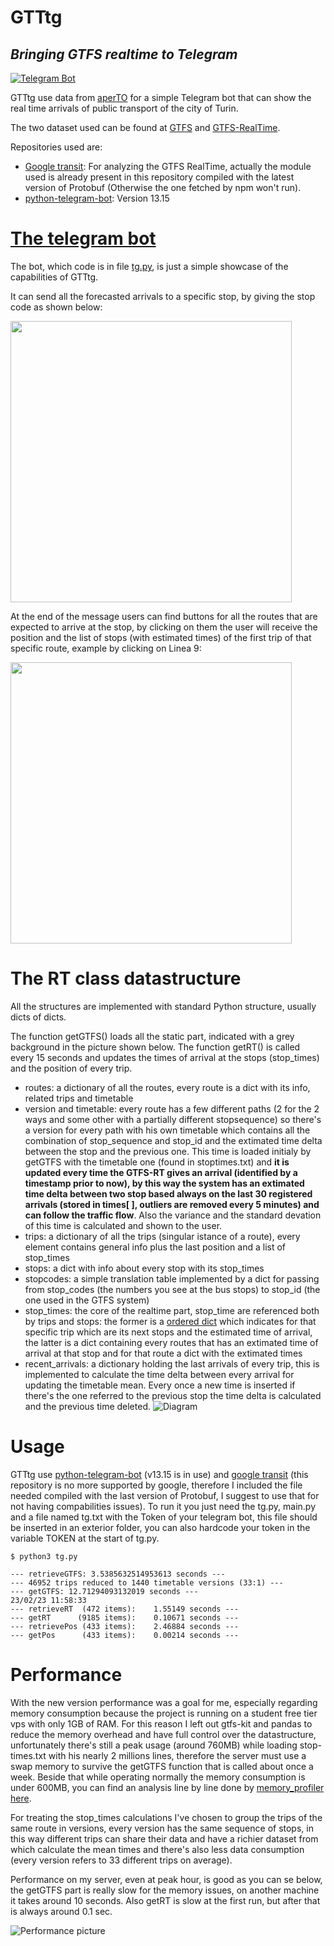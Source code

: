 # GTTtg
## _Bringing GTFS realtime to Telegram_

[![Telegram Bot](https://img.shields.io/badge/Telegram-Bot-blue.svg?logo=telegram)](https://t.me/gtt_tgbot)

GTTtg use data from [aperTO](http://aperto.comune.torino.it) for a simple Telegram bot that can show the real time arrivals of public transport of the city of Turin.

The two dataset used can be found at [GTFS](http://aperto.comune.torino.it/dataset/feed-gtfs-trasporti-gtt) and [GTFS-RealTime](http://aperto.comune.torino.it/dataset/feed-gtfs-real-time-trasporti-gtt).

Repositories used are:

- [Google transit](https://developers.google.com/transit/gtfs-realtime/examples/python-sample): For analyzing the GTFS RealTime, actually the module used is already present in this repository compiled with the latest version of Protobuf (Otherwise the one fetched by npm won't run).
- [python-telegram-bot](https://github.com/python-telegram-bot/python-telegram-bot): Version 13.15

# [The telegram bot](https://t.me/gtt_tgbot)

The bot, which code is in file [tg.py](https://github.com/gigianni/GTTtg/blob/main/tg.py), is just a simple showcase of the capabilities of GTTtg.

It can send all the forecasted arrivals to a specific stop, by giving the stop code as shown below:

<img src="https://raw.githubusercontent.com/gigianni/GTTTg/main/img/tg_stop.png" width=450px />

At the end of the message users can find buttons for all the routes that are expected to arrive at the stop, by clicking on them the user will receive the position and the list of stops (with estimated times) of the first trip of that specific route, example by clicking on Linea 9:

<img src="https://raw.githubusercontent.com/gigianni/GTTTg/main/img/tg_route.png" width=450px />

# The RT class datastructure

All the structures are implemented with standard Python structure, usually dicts of dicts.

The function getGTFS() loads all the static part, indicated with a grey background in the picture shown below.
The function getRT() is called every 15 seconds and updates the times of arrival at the stops (stop_times) 
and the position of every trip. 
    
- routes: a dictionary of all the routes, every route is a dict with its info, related trips and timetable
- version and timetable: every route has a few different paths (2 for the 2 ways and some other with a partially different stopsequence) so there's a version for every path with his own timetable which contains all the combination of stop_sequence and stop_id and the extimated time delta between the stop and the previous one. This time is loaded initialy by getGTFS with the timetable one (found in stoptimes.txt) and **it is updated every time the GTFS-RT gives an arrival (identified by a timestamp prior to now), by this way the system has an extimated time delta between two stop based always on the last 30 registered arrivals (stored in times[ ], outliers are removed every 5 minutes) and can follow the traffic flow**. Also the variance and the standard devation of this time is calculated and shown to the user.
- trips: a dictionary of all the trips (singular istance of a route), every element contains general info plus the last position and a list of stop_times
- stops: a dict with info about every stop with its stop_times
- stopcodes: a simple translation table implemented by a dict for passing from stop_codes (the numbers you see at the bus stops) to stop_id (the one used in the GTFS system)
- stop_times: the core of the realtime part, stop_time are referenced both by trips and stops: the former is a [ordered dict](https://docs.python.org/3/library/collections.html#collections.OrderedDict) which indicates for that specific trip which are its next stops and the estimated time of arrival, the latter is a dict containing every routes that has an extimated time of arrival at that stop and for that route a dict with the extimated times
- recent_arrivals: a dictionary holding the last arrivals of every trip, this is implemented to calculate the time delta between every arrival for updating the timetable mean. Every once a new time is inserted if there's the one referred to the previous stop the time delta is calculated and the previous time deleted. 
![Diagram](/GTTtg%20diagram.drawio.png?raw=true)

# Usage

GTTtg use [python-telegram-bot](https://github.com/python-telegram-bot/python-telegram-bot) (v13.15 is in use) and [google transit](https://pypi.org/project/gtfs-realtime-bindings/) (this repository is no more supported by google, therefore I included the file needed compiled with the last version of Protobuf, I suggest to use that for not having compabilities issues).
To run it you just need the tg.py, main.py and a file named tg.txt with the Token of your telegram bot, this file should be inserted in an exterior folder, you can also hardcode your token in the variable TOKEN at the start of tg.py.
    
    $ python3 tg.py

    --- retrieveGTFS: 3.5385632514953613 seconds ---
    --- 46952 trips reduced to 1440 timetable versions (33:1) ---
    --- getGTFS: 12.71294093132019 seconds ---
    23/02/23 11:58:33
    --- retrieveRT  (472 items):	1.55149 seconds	---
    --- getRT      (9185 items):	0.10671 seconds	---
    --- retrievePos (433 items):	2.46884 seconds	---
    --- getPos      (433 items):	0.00214 seconds	---

# Performance

With the new version performance was a goal for me, especially regarding memory consumption because the project is running on a student free tier vps with only 1GB of RAM.
For this reason I left out gtfs-kit and pandas to reduce the memory overhead and have full control over the datastructure, unfortunately there's still a peak usage (around 760MB) while loading stop-times.txt with his nearly 2 millions lines, therefore the server must use a swap memory to survive the getGTFS function that is called about once a week.
Beside that while operating normally the memory consumption is under 600MB, you can find an analysis line by line done by [memory_profiler](https://pypi.org/project/memory-profiler/) [here](https://github.com/gigianni/GTTTg/blob/main/memory%20profile.txt).

For treating the stop_times calculations I've chosen to group the trips of the same route in versions, every version has the same sequence of stops, in this way different trips can share their data and have a richier dataset from which calculate the mean times and there's also less data consumption (every version refers to 33 different trips on average).

Performance on my server, even at peak hour, is good as you can se below, the getGTFS part is really slow for the memory issues, on another machine it takes around 10 seconds. Also getRT is slow at the first run, but after that is always around 0.1 sec.

![Performance picture](https://raw.githubusercontent.com/gigianni/GTTTg/main/img/performance.png)
